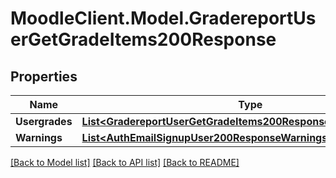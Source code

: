 # MoodleClient.Model.GradereportUserGetGradeItems200Response

## Properties

Name | Type | Description | Notes
------------ | ------------- | ------------- | -------------
**Usergrades** | [**List&lt;GradereportUserGetGradeItems200ResponseUsergradesInner&gt;**](GradereportUserGetGradeItems200ResponseUsergradesInner.md) |  | 
**Warnings** | [**List&lt;AuthEmailSignupUser200ResponseWarningsInner&gt;**](AuthEmailSignupUser200ResponseWarningsInner.md) |  | [optional] 

[[Back to Model list]](../README.md#documentation-for-models) [[Back to API list]](../README.md#documentation-for-api-endpoints) [[Back to README]](../README.md)

